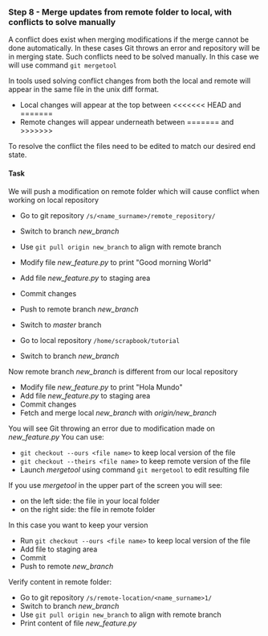 ### Step 8 - Merge updates from remote folder to local, with conflicts to solve manually

A conflict does exist when merging modifications if the merge cannot be done automatically.
In these cases Git throws an error and repository will be in merging state.
Such conflicts need to be solved manually. In this case we will use command `git mergetool`

In tools used solving conflict changes from both the local and remote will appear in the same file in the unix diff format.
- Local changes will appear at the top between <<<<<<< HEAD and ======= 
- Remote changes will appear underneath between ======= and >>>>>>>

To resolve the conflict the files need to be edited to match our desired end state.

#### Task

We will push a modification on remote folder which will cause conflict when working on local repository

- Go to git repository `/s/<name_surname>/remote_repository/`
- Switch to branch *new_branch*
- Use `git pull origin new_branch` to align with remote branch
- Modify file *new_feature.py* to print "Good morning World"
- Add file *new_feature.py* to staging area 
- Commit changes
- Push to remote branch *new_branch*
- Switch to *master* branch

- Go to local repository `/home/scrapbook/tutorial`
- Switch to branch *new_branch*

Now remote branch *new_branch* is different from our local repository

- Modify file *new_feature.py* to print "Hola Mundo"
- Add file *new_feature.py* to staging area 
- Commit changes
- Fetch and merge local *new_branch* with *origin/new_branch*

You will see Git throwing an error due to modification made on *new_feature.py*
You can use:

- `git checkout --ours <file name>` to keep local version of the file 
- `git checkout --theirs <file name>` to keep remote version of the file 
- Launch *mergetool* using command `git mergetool` to edit resulting file

If you use *mergetool* in the upper part of the screen you will see:

- on the left side: the file in your local folder
- on the right side: the file in remote folder

In this case you want to keep your version

- Run `git checkout --ours <file name>` to keep local version of the file
- Add file to staging area
- Commit 
- Push to remote *new_branch*

Verify content in remote folder:

- Go to git repository `/s/remote-location/<name_surname>1/`
- Switch to branch *new_branch*
- Use `git pull origin new_branch` to align with remote branch
- Print content of file *new_feature.py*